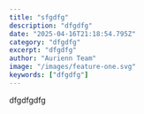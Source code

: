 ```yaml
---
title: "sfgdfg"
description: "dfgdfg"
date: "2025-04-16T21:18:54.795Z"
category: "dfgdfg"
excerpt: "dfgdfg"
author: "Aurienn Team"
image: "/images/feature-one.svg"
keywords: ["dfgdfg"]
---
```


dfgdfgdfg